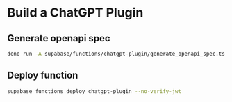 # Build a ChatGPT Plugin

## Generate openapi spec

```bash
deno run -A supabase/functions/chatgpt-plugin/generate_openapi_spec.ts
```

## Deploy function

```bash
supabase functions deploy chatgpt-plugin --no-verify-jwt
```
